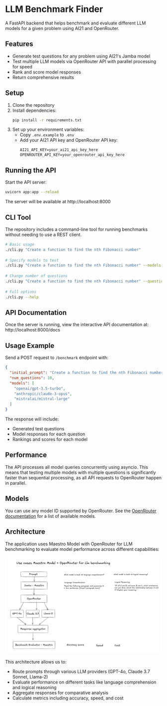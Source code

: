 # LLM Benchmark Finder

A FastAPI backend that helps benchmark and evaluate different LLM models for a given problem using AI21 and OpenRouter.

## Features

- Generate test questions for any problem using AI21's Jamba model
- Test multiple LLM models via OpenRouter API with parallel processing for speed
- Rank and score model responses
- Return comprehensive results

## Setup

1. Clone the repository
2. Install dependencies:
   ```bash
   pip install -r requirements.txt
   ```
3. Set up your environment variables:
   - Copy `.env.example` to `.env`
   - Add your AI21 API key and OpenRouter API key:
     ```
     AI21_API_KEY=your_ai21_api_key_here
     OPENROUTER_API_KEY=your_openrouter_api_key_here
     ```

## Running the API

Start the API server:

```bash
uvicorn app:app --reload
```

The server will be available at http://localhost:8000

## CLI Tool

The repository includes a command-line tool for running benchmarks without needing to use a REST client.

```bash
# Basic usage
./cli.py "Create a function to find the nth Fibonacci number"

# Specify models to test
./cli.py "Create a function to find the nth Fibonacci number" --models openai/gpt-4 anthropic/claude-3-opus

# Change number of questions
./cli.py "Create a function to find the nth Fibonacci number" --questions 3

# Full options
./cli.py --help
```

## API Documentation

Once the server is running, view the interactive API documentation at:
http://localhost:8000/docs

## Usage Example

Send a POST request to `/benchmark` endpoint with:

```json
{
  "initial_prompt": "Create a function to find the nth Fibonacci number",
  "num_questions": 10,
  "models": [
    "openai/gpt-3.5-turbo",
    "anthropic/claude-3-opus",
    "mistralai/mistral-large"
  ]
}
```

The response will include:
- Generated test questions
- Model responses for each question
- Rankings and scores for each model

## Performance

The API processes all model queries concurrently using asyncio. This means that testing multiple models with multiple questions is significantly faster than sequential processing, as all API requests to OpenRouter happen in parallel.

## Models

You can use any model ID supported by OpenRouter. See the [OpenRouter documentation](https://openrouter.ai/docs) for a list of available models. 

## Architecture

The application uses Maestro Model with OpenRouter for LLM benchmarking to evaluate model performance across different capabilities:

![LLM Benchmarking Architecture](/public/images/diagram.png)

This architecture allows us to:
- Route prompts through various LLM providers (GPT-4o, Claude 3.7 Sonnet, Llama-2)
- Evaluate performance on different tasks like language comprehension and logical reasoning
- Aggregate responses for comparative analysis
- Calculate metrics including accuracy, speed, and cost 